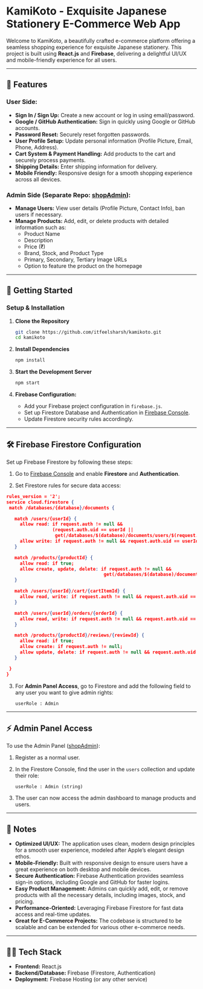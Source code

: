 # KamiKoto - Exquisite Japanese Stationery E-Commerce Web App

Welcome to KamiKoto, a beautifully crafted e-commerce platform offering a seamless shopping experience for exquisite Japanese stationery. This project is built using **React.js** and **Firebase**, delivering a delightful UI/UX and mobile-friendly experience for all users.

---

## 🌟 Features

### User Side:

- **Sign In / Sign Up:** Create a new account or log in using email/password.
- **Google / GitHub Authentication:** Sign in quickly using Google or GitHub accounts.
- **Password Reset:** Securely reset forgotten passwords.
- **User Profile Setup:** Update personal information (Profile Picture, Email, Phone, Address).
- **Cart System & Payment Handling:** Add products to the cart and securely process payments.
- **Shipping Details:** Enter shipping information for delivery.
- **Mobile Friendly:** Responsive design for a smooth shopping experience across all devices.

### Admin Side (Separate Repo: [shopAdmin](https://github.com/itfeelsharsh/shopAdmin)):

- **Manage Users:** View user details (Profile Picture, Contact Info), ban users if necessary.
- **Manage Products:** Add, edit, or delete products with detailed information such as:
  - Product Name
  - Description
  - Price (₹)
  - Brand, Stock, and Product Type
  - Primary, Secondary, Tertiary Image URLs
  - Option to feature the product on the homepage

---

## 🚀 Getting Started

### Setup & Installation

1. **Clone the Repository**

   ```bash
   git clone https://github.com/itfeelsharsh/kamikoto.git
   cd kamikoto
   ```

2. **Install Dependencies**

   ```bash
   npm install
   ```

3. **Start the Development Server**

   ```bash
   npm start
   ```

4. **Firebase Configuration:**
   - Add your Firebase project configuration in `firebase.js`.
   - Set up Firestore Database and Authentication in [Firebase Console](https://console.firebase.google.com).
   - Update Firestore security rules accordingly.

---

## 🛠 Firebase Firestore Configuration

Set up Firebase Firestore by following these steps:

1.  Go to [Firebase Console](https://console.firebase.google.com) and enable **Firestore** and **Authentication**.

2.  Set Firestore rules for secure data access:

 ```json
rules_version = '2';
service cloud.firestore {
  match /databases/{database}/documents {

    match /users/{userId} {
      allow read: if request.auth != null && 
                  (request.auth.uid == userId || 
                   get(/databases/$(database)/documents/users/$(request.auth.uid)).data.userRole == 'Admin');
      allow write: if request.auth != null && request.auth.uid == userId;
    }

    match /products/{productId} {
      allow read: if true;
      allow create, update, delete: if request.auth != null && 
                                     get(/databases/$(database)/documents/users/$(request.auth.uid)).data.userRole == 'Admin';
    }

    match /users/{userId}/cart/{cartItemId} {
      allow read, write: if request.auth != null && request.auth.uid == userId;
    }

    match /users/{userId}/orders/{orderId} {
      allow read, write: if request.auth != null && request.auth.uid == userId;
    }

    match /products/{productId}/reviews/{reviewId} {
      allow read: if true;
      allow create: if request.auth != null;
      allow update, delete: if request.auth != null && request.auth.uid == resource.data.userId;
    }

  }
}
```

3.  For **Admin Panel Access**, go to Firestore and add the following field to any user you want to give admin rights:

    ```plaintext
    userRole : Admin
    ```

---

## ⚡️ Admin Panel Access

To use the Admin Panel ([shopAdmin](https://github.com/itfeelsharsh/shopAdmin)):

1. Register as a normal user.
2. In the Firestore Console, find the user in the `users` collection and update their role:

   ```plaintext
   userRole : Admin (string)
   ```

3. The user can now access the admin dashboard to manage products and users.

---

## 📝 Notes

- **Optimized UI/UX:** The application uses clean, modern design principles for a smooth user experience, modeled after Apple’s elegant design ethos.
- **Mobile-Friendly:** Built with responsive design to ensure users have a great experience on both desktop and mobile devices.
- **Secure Authentication:** Firebase Authentication provides seamless sign-in options, including Google and GitHub for faster logins.
- **Easy Product Management:** Admins can quickly add, edit, or remove products with all the necessary details, including images, stock, and pricing.
- **Performance-Oriented:** Leveraging Firebase Firestore for fast data access and real-time updates.
- **Great for E-Commerce Projects:** The codebase is structured to be scalable and can be extended for various other e-commerce needs.

---

## 🧑‍💻 Tech Stack

- **Frontend:** React.js
- **Backend/Database:** Firebase (Firestore, Authentication)
- **Deployment:** Firebase Hosting (or any other service)
